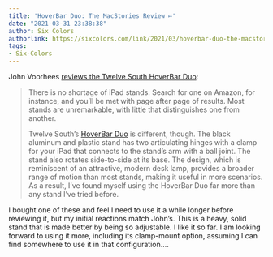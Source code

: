 ```yaml
---
title: 'HoverBar Duo: The MacStories Review ↦'
date: "2021-03-31 23:38:38"
author: Six Colors
authorlink: https://sixcolors.com/link/2021/03/hoverbar-duo-the-macstories-review/
tags:
- Six-Colors
---
```

<p>John Voorhees <a href="https://www.macstories.net/reviews/hoverbar-duo-the-macstories-review/">reviews the Twelve South HoverBar Duo</a>:</p>
<blockquote><p>
  There is no shortage of iPad stands. Search for one on Amazon, for instance, and you’ll be met with page after page of results. Most stands are unremarkable, with little that distinguishes one from another.</p>
<p>  Twelve South’s <a href="https://www.twelvesouth.com/products/hoverbar-duo">HoverBar Duo</a> is different, though. The black aluminum and plastic stand has two articulating hinges with a clamp for your iPad that connects to the stand’s arm with a ball joint. The stand also rotates side-to-side at its base. The design, which is reminiscent of an attractive, modern desk lamp, provides a broader range of motion than most stands, making it useful in more scenarios. As a result, I’ve found myself using the HoverBar Duo far more than any stand I’ve tried before.
</p></blockquote>
<p>I bought one of these and feel I need to use it a while longer before reviewing it, but my initial reactions match John’s. This is a heavy, solid stand that is made better by being so adjustable. I like it so far. I am looking forward to using it more, including its clamp-mount option, assuming I can find somewhere to use it in that configuration.&#8230;</p>